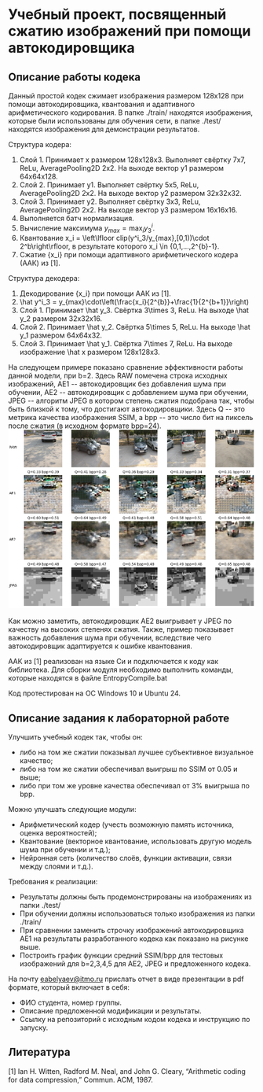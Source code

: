 # Учебный проект, посвященный сжатию изображений при помощи автокодировщика

## Описание работы кодека
Данный простой кодек сжимает изображения размером 128x128 при помощи автокодировщика, квантования и адаптивного арифметического кодирования.
В папке ./train/ находятся изображения, которые были использованы для обучения сети, в папке ./test/ находятся изображения для демонстрации результатов.

Структура кодера:
1. Слой 1. Принимает x размером 128x128x3. Выполняет свёртку 7x7, ReLu, AveragePooling2D 2x2. На выходе вектор y1 размером 64x64x128.
2. Слой 2. Принимает y1. Выполняет свёртку 5x5, ReLu, AveragePooling2D 2x2. На выходе вектор y2 размером 32x32x32.
3. Слой 3. Принимает y2. Выполняет свёртку 3x3, ReLu, AveragePooling2D 2x2. На выходе вектор y3 размером 16x16x16.
4. Выполняется батч нормализация.
5. Вычисление максимума $y_{max} = \max_i{y^i_3}$.
6. Квантование x_i = \left\lfloor clip(y^i_3/y_{max},[0,1))\cdot 2^b\right\rfloor, в результате которого x_i \in \{0,1,...,2^{b}-1\}.
7. Сжатие {x_i} при помощи адаптивного арифметического кодера (ААК) из [1].

Структура декодера:
1. Декодирование {x_i} при помощи АAК из [1].
2. \hat y^i_3 = y_{max}\cdot\left(\frac{x_i}{2^{b}}+\frac{1}{2^{b+1}}\right)
3. Слой 1. Принимает \hat y_3. Свёртка 3\times 3, ReLu. На выходе  \hat y_2 размером 32x32x16.
4. Слой 2. Принимает \hat y_2. Свёртка 5\times 5, ReLu. На выходе  \hat y_1 размером 64x64x32.
4. Слой 3. Принимает \hat y_1. Свёртка 7\times 7, ReLu. На выходе  изображение \hat x размером 128x128x3.

На следующем примере показано сравнение эффективности работы данной модели, при b=2. Здесь RAW помечена строка исходных изображений,
AE1 -- автокодировщик без добавления шума при обучении, AE2 -- автокодировщик c добавлением шума при обучении,
JPEG -- алгоритм JPEG в котором степень сжатия подобрана так, чтобы быть близкой к тому, что достигают автокодировщики.
Здесь Q -- это метрика качества изображения SSIM, а bpp -- это число бит на пиксель после сжатия (в исходном формате bpp=24).
![Обучения c добавлением шума. Epoch=3000](./doc/AI_Epoch3000_Noisebt3.png)

Как можно заметить, автокодировщик AE2 выигрывает у JPEG по качеству на высоких степенях сжатия.  Также, пример показывает
важность добавления шума при обучении, вследствие чего автокодировщик адаптируется к ошибке квантования.

ААК из [1] реализован на языке Си и подключается к коду как библиотека. Для сборки модуля необходимо выполнить команды, которые находятся в файле
EntropyCompile.bat

Код протестирован на OC Windows 10 и Ubuntu 24.

## Описание задания к лабораторной работе
Улучшить учебный кодек так, чтобы он:
- либо на том же сжатии показывал лучшее субъективное визуальное качество; 
- либо на том же сжатии обеспечивал выигрыш по SSIM от 0.05 и выше;
- либо при том же уровне качества обеспечивал от 3\% выигрыша по bpp.

Можно улучшать следующие модули:
- Арифметический кодер (учесть возможную память источника, оценка вероятностей); 
- Квантование (векторное квантование, использовать другую модель шума при обучении и т.д.);
- Нейронная сеть (количество слоёв, функции активации, связи между слоями и т.д.).

Требования к реализации:
- Результаты должны быть продемонстрированы на изображениях из папки ./test/
- При обучении должны использоваться только изображения из папки ./train/
- При сравнении заменить строчку изображений автокодировщика AE1 на результаты разработанного кодека как показано на рисунке выше.
- Построить график функции средний SSIM/bpp для тестовых изображений для b=2,3,4,5 для AE2, JPEG и предложенного кодека.

На почту eabelyaev@itmo.ru прислать отчет в виде презентации в pdf формате, который включает в себя:
- ФИО студента, номер группы.
- Описание предложенной модификации и результаты.
- Ссылку на репозиторий с исходным кодом кодека и инструкцию по запуску.

## Литература
[1] Ian H. Witten, Radford M. Neal, and John G. Cleary, “Arithmetic coding for data compression,” Commun. ACM, 1987.